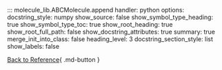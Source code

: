 ::: molecule_lib.ABCMolecule.append
    handler: python
    options:
        docstring_style: numpy
        show_source: false
        show_symbol_type_heading: true
        show_symbol_type_toc: true
        show_root_heading: true
        show_root_full_path: false
        show_docstring_attributes: true
        summary: true
        merge_init_into_class: false
        heading_level: 3
        docstring_section_style: list
        show_labels: false


[Back to Reference](../index.md){ .md-button }
